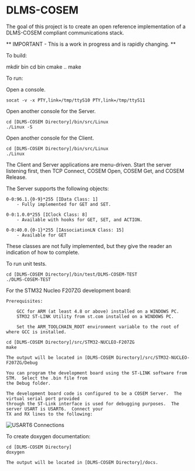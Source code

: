 # DLMS-COSEM

The goal of this project is to create an open reference implementation of a DLMS-COSEM compliant communications stack. 

** IMPORTANT - This is a work in progress and is rapidly changing. ** 

To build:

mkdir bin
cd bin
cmake ..
make

To run:

Open a console.

	socat -v -x PTY,link=/tmp/ttyS10 PTY,link=/tmp/ttyS11

Open another console for the Server.

	cd [DLMS-COSEM Directory]/bin/src/Linux
	./Linux -S

Open another console for the Client.

	cd [DLMS-COSEM Directory]/bin/src/Linux
	./Linux

The Client and Server applications are menu-driven.  Start the server listening first, then TCP Connect, COSEM Open, COSEM Get, and COSEM Release.

The Server supports the following objects:

	0-0:96.1.{0-9}*255 [IData Class: 1]
		- Fully implemented for GET and SET.

	0-0:1.0.0*255 [IClock Class: 8]
		- Available with hooks for GET, SET, and ACTION.

	0-0:40.0.{0-1}*255 [IAssociationLN Class: 15]
		- Available for GET

These classes are not fully implemented, but they give the reader an indication of how to complete.  

To run unit tests.

	cd [DLMS-COSEM Directory]/bin/test/DLMS-COSEM-TEST
	./DLMS-COSEM-TEST

For the STM32 Nucleo F207ZG development board:

	Prerequisites:
	
		GCC for ARM (at least 4.8 or above) installed on a WINDOWS PC.
		STM32 ST-LINK Utility from st.com installed on a WINDOWS PC.

		Set the ARM_TOOLCHAIN_ROOT environment variable to the root of where GCC is installed.

	cd [DLMS-COSEM Directory]/src/STM32-NUCLEO-F207ZG
	make

	The output will be located in [DLMS-COSEM Directory]/src/STM32-NUCLEO-F207ZG/Debug

	You can program the development board using the ST-LINK software from STM.  Select the .bin file from 
	the Debug folder.

	The development board code is configured to be a COSEM Server.  The virtual serial port provided
	through the ST-Link interface is used for debugging purposes.  The server USART is USART6.  Connect your
	TX and RX lines to the following:
	
![USART6 Connections](https://cloud.githubusercontent.com/assets/20430436/21267710/5828c7d8-c360-11e6-94ea-61a6eb41e582.PNG)

To create doxygen documentation:

	cd [DLMS-COSEM Directory]
	doxygen

	The output will be located in [DLMS-COSEM Directory]/docs. 
	

